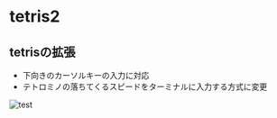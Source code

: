 # tetris2

## tetrisの拡張
- 下向きのカーソルキーの入力に対応
- テトロミノの落ちてくるスピードをターミナルに入力する方式に変更


![test](https://gyazo.com/fd0a2b3de368f7763510ad9e006fca74/raw)